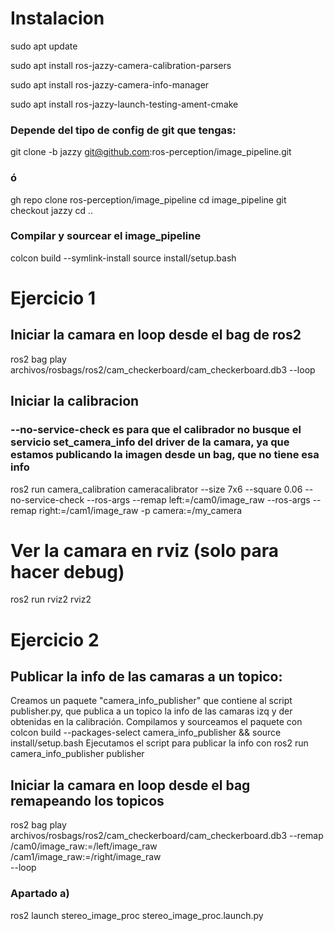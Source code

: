 # Instalacion

sudo apt update

sudo apt install ros-jazzy-camera-calibration-parsers

sudo apt install ros-jazzy-camera-info-manager

sudo apt install ros-jazzy-launch-testing-ament-cmake

### Depende del tipo de config de git que tengas:
git clone -b jazzy git@github.com:ros-perception/image_pipeline.git
### ó
gh repo clone ros-perception/image_pipeline
cd image_pipeline
git checkout jazzy
cd ..

### Compilar y sourcear el image_pipeline
colcon build --symlink-install
source install/setup.bash


# Ejercicio 1
## Iniciar la camara en loop desde el bag de ros2
ros2 bag play archivos/rosbags/ros2/cam_checkerboard/cam_checkerboard.db3 --loop

## Iniciar la calibracion 
### --no-service-check es para que el calibrador no busque el servicio set_camera_info del driver de la camara, ya que estamos publicando la imagen desde un bag, que no tiene esa info
ros2 run camera_calibration cameracalibrator --size 7x6 --square 0.06 --no-service-check --ros-args --remap left:=/cam0/image_raw --ros-args --remap right:=/cam1/image_raw -p camera:=/my_camera

# Ver la camara en rviz (solo para hacer debug)
ros2 run rviz2 rviz2

# Ejercicio 2

## Publicar la info de las camaras a un topico:
Creamos un paquete "camera_info_publisher" que contiene al script publisher.py, que publica a un topico la info de las camaras izq y der obtenidas en la calibración.
Compilamos y sourceamos el paquete con
    colcon build --packages-select camera_info_publisher && source install/setup.bash
Ejecutamos el script para publicar la info con
    ros2 run camera_info_publisher publisher


## Iniciar la camara en loop desde el bag remapeando los topicos
ros2 bag play archivos/rosbags/ros2/cam_checkerboard/cam_checkerboard.db3 --remap \
    /cam0/image_raw:=/left/image_raw \
    /cam1/image_raw:=/right/image_raw \
    --loop
    
### Apartado a)
ros2 launch stereo_image_proc stereo_image_proc.launch.py